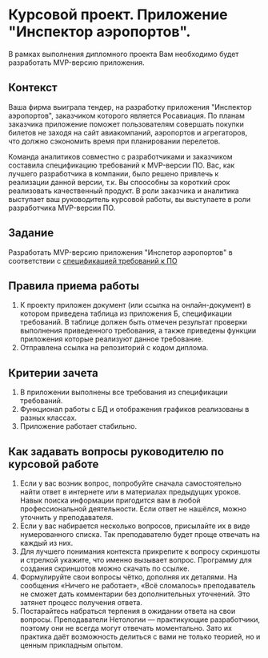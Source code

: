 # Курсовой проект. Приложение "Инспектор аэропортов".
В рамках выполнения дипломного проекта Вам необходимо будет разработать MVP-версию приложения.

## Контекст 

Ваша фирма выиграла тендер, на разработку приложения "Инспектор аэропортов", заказчиком которого является Росавиация. По планам заказчика приложение поможет пользователям совершать покупки билетов не заходя на сайт авиакомпаний, аэропортов и агрегаторов, что должно сэкономить время при планировании перелетов. 

Команда аналитиков совместно с разработчиками и заказчиком составила спецификацию требований к MVP-версии ПО. Вас, как лучшего разработчика в компании, было решено привлечь к реализации данной версии, т.к. Вы споособны за короткий срок реализовать качественный продукт. В роли заказчика и аналитика выступает ваш руководитель курсовой работы, вы выступаете в роли разработчика MVP-версии ПО.

## Задание

Разработать MVP-версию приложения "Инспетор аэропортов" в соответствии с [спецификацией требований к ПО][1]

## Правила приема работы

1. К проекту приложен документ (или ссылка на онлайн-документ) в котором приведена таблица из приложения Б, спецификации требований. В таблице должен быть отмечен результат проверки выполнения приведенного требования, а также приведены функции приложения которые реализуют данное требование.
2. Отправлена ссылка на репозиторий с кодом диплома.

## Критерии зачета

1. В приложении выполнены все требования из спецификации требований.
2. Функционал работы с БД и отображения графиков реализованы в разных классах. 
3. Приложение работает стабильно. 

## Как задавать вопросы руководителю по курсовой работе
1. Если у вас возник вопрос, попробуйте сначала самостоятельно найти ответ в интернете или в материалах предыдущих уроков. Навык поиска информации пригодится вам в любой профессиональной деятельности. Если ответ не нашёлся, можно уточнить у преподавателя.
2. Если у вас набирается несколько вопросов, присылайте их в виде нумерованного списка. Так преподавателю будет проще отвечать на каждый из них.
3. Для лучшего понимания контекста прикрепите к вопросу скриншоты и стрелкой укажите, что именно вызывает вопрос. Программу для создания скриншотов можно скачать по ссылке.
4. Формулируйте свои вопросы чётко, дополняя их деталями. На сообщения «Ничего не работает», «Всё сломалось» преподаватель не сможет дать комментарии без дополнительных уточнений. Это затянет процесс получения ответа.
5. Постарайтесь набраться терпения в ожидании ответа на свои вопросы. Преподаватели Нетологии — практикующие разработчики, поэтому они не всегда могут отвечать моментально. Зато их практика даёт возможность делиться с вами не только теорией, но и ценным прикладным опытом.

[1]: https://docs.google.com/document/d/1LsB_fs6rb4DmTMfGfDIwe5anEAI9VL9y089s_B8fJf0/edit?usp=sharing 

